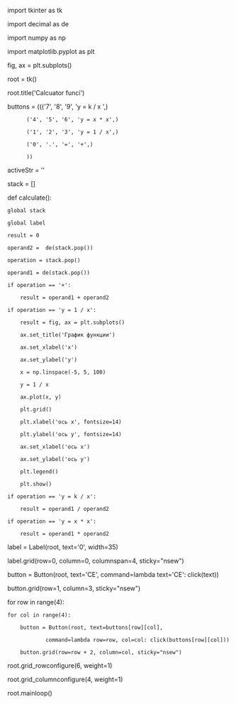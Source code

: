 import tkinter as tk

import decimal as de

import numpy as np

import matplotlib.pyplot as plt

fig, ax = plt.subplots()

root = tk()

root.title('Calcuator funci')

buttons = ((('7', '8', '9', 'y = k / x ',)

          ('4', '5', '6', 'y = x * x',)

          ('1', '2', '3', 'y = 1 / x',)

          ('0', '.', '=', '+',)

          ))

          

activeStr = ''

stack = []

def calculate():

    global stack

    global label

    result = 0

    operand2 =  de(stack.pop())

    operation = stack.pop()

    operand1 = de(stack.pop())

    if operation == '+':

        result = operand1 + operand2

    if operation == 'y = 1 / x':

        result = fig, ax = plt.subplots()

        ax.set_title('График функции')

        ax.set_xlabel('x')

        ax.set_ylabel('y')

        x = np.linspace(-5, 5, 100)

        y = 1 / x

        ax.plot(x, y)

        plt.grid()

        plt.xlabel('ось x', fontsize=14)  

        plt.ylabel('ось y', fontsize=14)

        ax.set_xlabel('ось x')

        ax.set_ylabel('ось y')

        plt.legend()

        plt.show()

    if operation == 'y = k / x':

        result = operand1 / operand2

    if operation == 'y = x * x':

        result = operand1 * operand2

    

label = Label(root, text='0', width=35)

label.grid(row=0, column=0, columnspan=4, sticky="nsew")

button = Button(root, text='CE', command=lambda text='CE': click(text))

button.grid(row=1, column=3, sticky="nsew")

for row in range(4):

    for col in range(4):

        button = Button(root, text=buttons[row][col],

                command=lambda row=row, col=col: click(buttons[row][col]))

        button.grid(row=row + 2, column=col, sticky="nsew")

root.grid_rowconfigure(6, weight=1)

root.grid_columnconfigure(4, weight=1)

root.mainloop()
